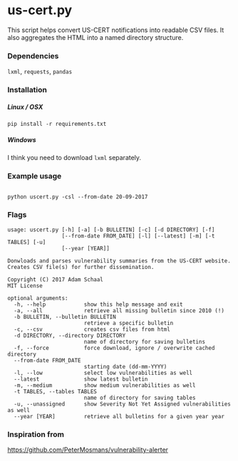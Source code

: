 # us-cert.py

This script helps convert US-CERT notifications into readable CSV files.  It also aggregates the HTML into a named directory structure.


### Dependencies

`lxml`, `requests`, `pandas`

### Installation


##### Linux / OSX
`pip install -r requirements.txt`

##### Windows
I think you need to download `lxml` separately.



### Example usage

```

python uscert.py -csl --from-date 20-09-2017

```


### Flags

```
usage: uscert.py [-h] [-a] [-b BULLETIN] [-c] [-d DIRECTORY] [-f]
                 [--from-date FROM_DATE] [-l] [--latest] [-m] [-t TABLES] [-u]
                 [--year [YEAR]]

Donwloads and parses vulnerability summaries from the US-CERT website.
Creates CSV file(s) for further dissemination.

Copyright (C) 2017 Adam Schaal
MIT License

optional arguments:
  -h, --help            show this help message and exit
  -a, --all             retrieve all missing bulletin since 2010 (!)
  -b BULLETIN, --bulletin BULLETIN
                        retrieve a specific bulletin
  -c, --csv             creates csv files from html
  -d DIRECTORY, --directory DIRECTORY
                        name of directory for saving bulletins
  -f, --force           force download, ignore / overwrite cached directory
  --from-date FROM_DATE
                        starting date (dd-mm-YYYY)
  -l, --low             select low vulnerabilities as well
  --latest              show latest bulletin
  -m, --medium          show medium vulnerabilities as well
  -t TABLES, --tables TABLES
                        name of directory for saving tables
  -u, --unassigned      show Severity Not Yet Assigned vulnerabilities as well
  --year [YEAR]         retrieve all bulletins for a given year year
```


### Inspiration from
https://github.com/PeterMosmans/vulnerability-alerter

